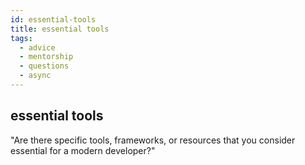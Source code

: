 ```yaml
---
id: essential-tools
title: essential tools
tags:
  - advice
  - mentorship
  - questions
  - async
---
```


## essential tools

"Are there specific tools, frameworks, or resources that you consider essential for a modern developer?"
